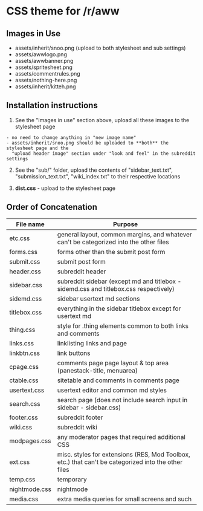 CSS theme for /r/aww
====================

Images in Use
-------------

  - assets/inherit/snoo.png (upload to both stylesheet and sub settings)
  - assets/awwlogo.png
  - assets/awwbanner.png
  - assets/spritesheet.png
  - assets/commentrules.png
  - assets/nothing-here.png
  - assets/inherit/kitteh.png
  
Installation instructions
-------------------------------

  1. See the "Images in use" section above, upload all these images to the stylesheet page
  
    - no need to change anything in "new image name"
    - assets/inherit/snoo.png should be uploaded to **both** the stylesheet page and the
      "upload header image" section under "look and feel" in the subreddit settings
      
  2. See the "sub/" folder, upload the contents of "sidebar_text.txt", "submission_text.txt", "wiki_index.txt"
     to their respective locations
      
  3. **dist.css** - upload to the stylesheet page
  
Order of Concatenation
----------------------
             
| File name     | Purpose                                                                                               |
| ------------- | ----------------------------------------------------------------------------------------------------- |
| etc.css       | general layout, common margins, and whatever can't be categorized into the other files                |
| forms.css     | forms other than the submit post form                                                                 |
| submit.css    | submit post form                                                                                      |
| header.css    | subreddit header                                                                                      |
| sidebar.css   | subreddit sidebar (except md and titlebox - sidemd.css and titlebox.css respectively)                 |
| sidemd.css    | sidebar usertext md sections                                                                          |
| titlebox.css  | everything in the sidebar titlebox except for usertext md                                             |
| thing.css     | style for .thing elements common to both links and comments                                           |
| links.css     | linklisting links and page                                                                            |
| linkbtn.css   | link buttons                                                                                          |
| cpage.css     | comments page page layout & top area (panestack-title, menuarea)                                      |
| ctable.css    | sitetable and comments in comments page                                                               |
| usertext.css  | usertext editor and common md styles                                                                  |
| search.css    | search page (does not include search input in sidebar - sidebar.css)                                  |
| footer.css    | subreddit footer                                                                                      |
| wiki.css      | subreddit wiki                                                                                        |
| modpages.css  | any moderator pages that required additional CSS                                                      |
| ext.css       | misc. styles for extensions (RES, Mod Toolbox, etc.) that can't be categorized into the other files   |
| temp.css      | temporary                                                                                             |
| nightmode.css | nightmode                                                                                             |
| media.css     | extra media queries for small screens and such                                                        |